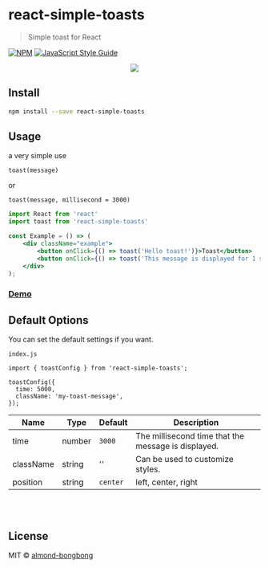 # react-simple-toasts

> Simple toast for React

[![NPM](https://img.shields.io/npm/v/react-simple-toasts.svg)](https://www.npmjs.com/package/react-simple-toasts) [![JavaScript Style Guide](https://img.shields.io/badge/code_style-standard-brightgreen.svg)](https://standardjs.com)

<p align="center">
<img src="https://res.cloudinary.com/dfyuv19ig/image/upload/v1571789442/github/react-simple-toasts_1.1v_e6ql1x.gif" />
</p>

## Install

```bash
npm install --save react-simple-toasts
```

## Usage

a very simple use

`toast(message)`

or

`toast(message, millisecond = 3000)`

```jsx
import React from 'react'
import toast from 'react-simple-toasts'

const Example = () => (
    <div className="example">
        <button onClick={() => toast('Hello toast!')}>Toast</button>
        <button onClick={() => toast('This message is displayed for 1 second.', 1000)}>One-second toast</button>
    </div>
);
```

### [Demo](https://almond-bongbong.github.io/react-simple-toasts/)

## Default Options

You can set the default settings if you want.

`index.js`
```$jsx
import { toastConfig } from 'react-simple-toasts';

toastConfig({
  time: 5000,
  className: 'my-toast-message',
});
```

| Name         | Type    | Default | Description |
| ------------ | ------- | ------- | ----------- |
| time | number | `3000` | The millisecond time that the message is displayed. |
| className | string | '' | Can be used to customize styles. |
| position | string | `center` | left, center, right |

<br>
<br>

## License

MIT © [almond-bongbong](https://github.com/almond-bongbong)

